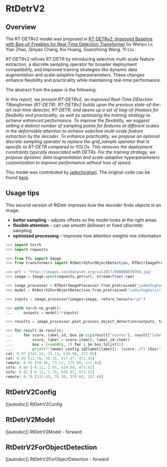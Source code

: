 <!--Copyright 2025 The HuggingFace Team. All rights reserved.

Licensed under the Apache License, Version 2.0 (the "License"); you may not use this file except in compliance with
the License. You may obtain a copy of the License at

http://www.apache.org/licenses/LICENSE-2.0

Unless required by applicable law or agreed to in writing, software distributed under the License is distributed on
an "AS IS" BASIS, WITHOUT WARRANTIES OR CONDITIONS OF ANY KIND, either express or implied. See the License for the
specific language governing permissions and limitations under the License.

⚠️ Note that this file is in Markdown but contain specific syntax for our doc-builder (similar to MDX) that may not be
rendered properly in your Markdown viewer.

-->

# RtDetrV2

## Overview

The RT-DETRv2 model was proposed in [RT-DETRv2: Improved Baseline with Bag-of-Freebies for Real-Time Detection Transformer](https://arxiv.org/abs/2407.17140) by Wenyu Lv, Yian Zhao, Qinyao Chang, Kui Huang, Guanzhong Wang, Yi Liu.

RT-DETRv2 refines RT-DETR by introducing selective multi-scale feature extraction, a discrete sampling operator for broader deployment compatibility, and improved training strategies like dynamic data augmentation and scale-adaptive hyperparameters. These changes enhance flexibility and practicality while maintaining real-time performance.

The abstract from the paper is the following:

*In this report, we present RT-DETRv2, an improved Real-Time DEtection TRansformer (RT-DETR). RT-DETRv2 builds upon the previous state-of-the-art real-time detector, RT-DETR, and opens up a set of bag-of-freebies for flexibility and practicality, as well as optimizing the training strategy to achieve enhanced performance. To improve the flexibility, we suggest setting a distinct number of sampling points for features at different scales in the deformable attention to achieve selective multi-scale feature extraction by the decoder. To enhance practicality, we propose an optional discrete sampling operator to replace the grid_sample operator that is specific to RT-DETR compared to YOLOs. This removes the deployment constraints typically associated with DETRs. For the training strategy, we propose dynamic data augmentation and scale-adaptive hyperparameters customization to improve performance without loss of speed.*

This model was contributed by [jadechoghari](https://huggingface.co/jadechoghari).
The original code can be found [here](https://github.com/lyuwenyu/RT-DETR).

## Usage tips 

This second version of RtDetr improves how the decoder finds objects in an image. 

- **better sampling** – adjusts offsets so the model looks at the right areas
- **flexible attention** – can use smooth (bilinear) or fixed (discrete) sampling
- **optimized processing** – improves how attention weights mix information

```py
>>> import torch
>>> import requests

>>> from PIL import Image
>>> from transformers import RtDetrV2ForObjectDetection, RTDetrImageProcessor

>>> url = 'http://images.cocodataset.org/val2017/000000039769.jpg'
>>> image = Image.open(requests.get(url, stream=True).raw)

>>> image_processor = RTDetrImageProcessor.from_pretrained("jadechoghari/rtdetr_v2_r18vd")
>>> model = RtDetrV2ForObjectDetection.from_pretrained("jadechoghari/rtdetr_v2_r18vd")

>>> inputs = image_processor(images=image, return_tensors="pt")

>>> with torch.no_grad():
...     outputs = model(**inputs)

>>> results = image_processor.post_process_object_detection(outputs, target_sizes=torch.tensor([(image.height, image.width)]), threshold=0.5)

>>> for result in results:
...     for score, label_id, box in zip(result["scores"], result["labels"], result["boxes"]):
...         score, label = score.item(), label_id.item()
...         box = [round(i, 2) for i in box.tolist()]
...         print(f"{model.config.id2label[label]}: {score:.2f} {box}")
cat: 0.97 [341.14, 25.11, 639.98, 372.89]
cat: 0.96 [12.78, 56.35, 317.67, 471.34]
remote: 0.95 [39.96, 73.12, 175.65, 117.44]
sofa: 0.86 [-0.11, 2.97, 639.89, 473.62]
sofa: 0.82 [-0.12, 1.78, 639.87, 473.52]
remote: 0.79 [333.65, 76.38, 370.69, 187.48]
```

## RtDetrV2Config

[[autodoc]] RtDetrV2Config


## RtDetrV2Model

[[autodoc]] RtDetrV2Model
    - forward
 
## RtDetrV2ForObjectDetection

[[autodoc]] RtDetrV2ForObjectDetection
    - forward
